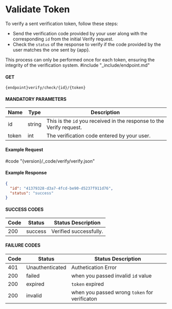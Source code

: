 # Validate Token

To verify a sent verification token, follow these steps:

- Send the verification code provided by your user along with the corresponding `id` from the initial Verify request.
- Check the `status` of the response to verify if the code provided by the user matches the one sent by {app}.

This process can only be performed once for each token, ensuring the integrity of the verification system.
#include "\_include/endpoint.md"

#### GET

```
{endpoint}verify/check/{id}/{token}
```

#### MANDATORY PARAMETERS

| Name  | Type   | Description                                                          |
| ----- | ------ | -------------------------------------------------------------------- |
| id    | string | This is the `id` you received in the response to the Verify request. |
| token | int    | The verification code entered by your user.                          |

#### Example Request

#code "{version}/\_code/verify/verify.json"

#### Example Response

```json
{
  "id": "41379328-d3a7-4fcd-be90-d5237f911d76",
  "status": "success"
}
```

#### SUCCESS CODES

| Code | Status  | Status Description     |
| ---- | ------- | ---------------------- |
| 200  | success | Verified successfully. |

#### FAILURE CODES

| Code | Status          | Status Description                            |
| ---- | --------------- | --------------------------------------------- |
| 401  | Unauthenticated | Authetication Error                           |
| 200  | failed          | when you passed invalid `id` value            |
| 200  | expired         | `token` expired                               |
| 200  | invalid         | when you passed wrong `token` for verificaton |
